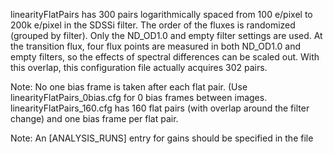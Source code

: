 linearityFlatPairs has 300 pairs logarithmically spaced from 100 e/pixel to 200k e/pixel
in the SDSSi filter.  The order of the fluxes is randomized (grouped by filter).  Only the
ND_OD1.0 and empty filter settings are used.  At the transition flux, four flux points are
measured in both ND_OD1.0 and empty filters, so the effects of spectral differences can be scaled out.
With this overlap, this configuration file actually acquires 302 pairs.

Note:  No one bias frame is taken after each flat pair. (Use linearityFlatPairs_0bias.cfg for 0 bias frames
between images.  linearityFlatPairs_160.cfg has 160 flat pairs (with overlap around the filter change) and
one bias frame per flat pair.

Note:  An [ANALYSIS_RUNS] entry for gains should be specified in the file


